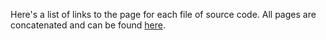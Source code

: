 Here's a list of links to the page for each file of source code. All pages are concatenated and can be found [here](sma.md).

